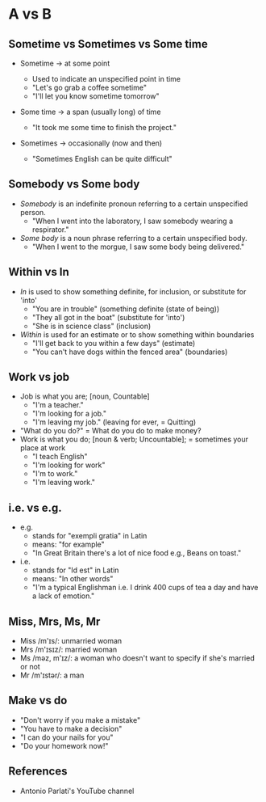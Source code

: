 # A vs B

## Sometime vs Sometimes vs Some time

- Sometime -> at some point
  - Used to indicate an unspecified point in time
  - "Let's go grab a coffee sometime"
  - "I'll let you know sometime tomorrow"

- Some time -> a span (usually long) of time
  - "It took me some time to finish the project."

- Sometimes -> occasionally (now and then)
  - "Sometimes English can be quite difficult"


## Somebody vs Some body

- *Somebody* is an indefinite pronoun referring to a certain unspecified person.
  - "When I went into the laboratory, I saw somebody wearing a respirator."
- *Some body* is a noun phrase referring to a certain unspecified body.
  - "When I went to the morgue, I saw some body being delivered."


## Within vs In

- *In* is used to show something definite, for inclusion, or substitute for
'into'
  - "You are in trouble" (something definite (state of being))
  - "They all got in the boat" (substitute for 'into')
  - "She is in science class" (inclusion)
- *Within* is used for an estimate or to show something within boundaries
  - "I'll get back to you within a few days" (estimate)
  - "You can't have dogs within the fenced area" (boundaries)

## Work vs job

- Job is what you are; [noun, Countable]
  - "I'm a teacher."
  - "I'm looking for a job."
  - "I'm leaving my job." (leaving for ever, = Quitting)
- "What do you do?" = What do you do to make money?
- Work is what you do; [noun & verb; Uncountable]; = sometimes your place at work
  - "I teach English"
  - "I'm looking for work"
  - "I'm to work."
  - "I'm leaving work."

## i.e. vs e.g.

- e.g.
  - stands for "exempli gratia" in Latin
  - means: "for example"
  - "In Great Britain there's a lot of nice food e.g., Beans on toast."
- i.e.
  - stands for "Id est" in Latin
  - means: "In other words"
  - "I'm a typical Englishman i.e. I drink 400 cups of tea a day and have a lack of emotion."

## Miss, Mrs, Ms, Mr

- Miss /m'ɪs/: unmarried woman
- Mrs /m'ɪsɪz/: married woman
- Ms /məz, m'ɪz/: a woman who doesn't want to specify if she's married or not
- Mr /m'ɪstər/: a man

## Make vs do

- "Don't worry if you make a mistake"
- "You have to make a decision"
- "I can do your nails for you"
- "Do your homework now!"

## References

- Antonio Parlati's YouTube channel
